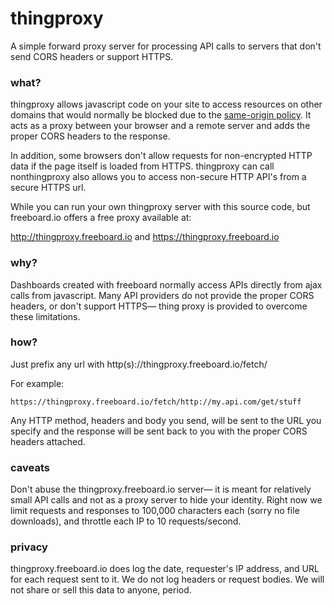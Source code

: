 thingproxy
==========

A simple forward proxy server for processing API calls to servers that don't send CORS headers or support HTTPS.

### what?

thingproxy allows javascript code on your site to access resources on other domains that would normally be blocked due to the [same-origin policy](http://en.wikipedia.org/wiki/Same_origin_policy). It acts as a proxy between your browser and a remote server and adds the proper CORS headers to the response.

In addition, some browsers don't allow requests for non-encrypted HTTP data if the page itself is loaded from HTTPS. thingproxy can call nonthingproxy also allows you to access non-secure HTTP API's from a secure HTTPS url. 

While you can run your own thingproxy server with this source code, but freeboard.io offers a free proxy available at:

http://thingproxy.freeboard.io and https://thingproxy.freeboard.io

### why?

Dashboards created with freeboard normally access APIs directly from ajax calls from javascript. Many API providers do not provide the proper CORS headers, or don't support HTTPS— thing proxy is provided to overcome these limitations.

### how?

Just prefix any url with http(s)://thingproxy.freeboard.io/fetch/

For example:

```
https://thingproxy.freeboard.io/fetch/http://my.api.com/get/stuff
```

Any HTTP method, headers and body you send, will be sent to the URL you specify and the response will be sent back to you with the proper CORS headers attached.

### caveats

Don't abuse the thingproxy.freeboard.io server— it is meant for relatively small API calls and not as a proxy server to hide your identity. Right now we limit requests and responses to 100,000 characters each (sorry no file downloads), and throttle each IP to 10 requests/second.

### privacy

thingproxy.freeboard.io does log the date, requester's IP address, and URL for each request sent to it. We do not log headers or request bodies. We will not share or sell this data to anyone, period.
